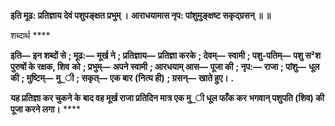 **इति मूढ: प्रतिज्ञाय देवं पशुपङ्क्षत प्रभुम् ।** **आराधयामास नृप: पांशुमुङ्क्षष्ट सकृद्ग्रसन् ॥ ॥** 

शब्दार्थ **** 

**इति—** **इन शब्दों से** **; मूढ:—** **मूर्ख ने** **; प्रतिज्ञाय—** **प्रतिज्ञा करके** **; देवम्—** **स्वामी** **; पशु-पतिम्—** **पशु स²श पुरुषों के रक्षक, शिव** **को** **; प्रभुम्—** **अपने स्वामी** **; आरधयाम् आस—** **पूजा की** **; नृप:—** **राजा** **; पांशु—** **धूल की** **; मुष्टिम्—** **मु_ी** **; सकृत्—** **एक बार** **(नित्य ही)** **; ग्रसन्—** **खाते हुए।** **.** 

**यह प्रतिज्ञा कर चुकने के बाद वह मूर्ख राजा प्रतिदिन मात्र एक मु_ी धूल फाँक कर** **भगवान् पशुपति (शिव) की पूजा करने लगा।** **** 